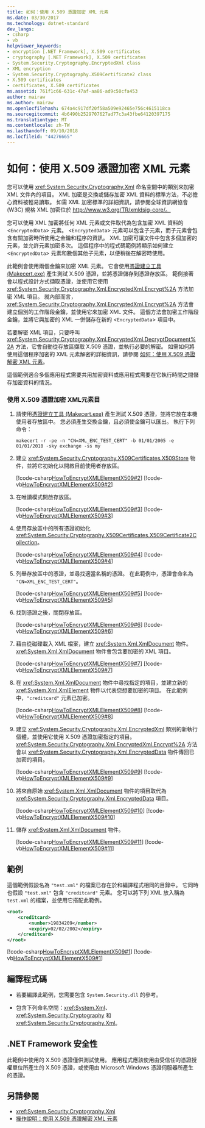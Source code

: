 ```yaml
---
title: 如何：使用 X.509 憑證加密 XML 元素
ms.date: 03/30/2017
ms.technology: dotnet-standard
dev_langs:
- csharp
- vb
helpviewer_keywords:
- encryption [.NET Framework], X.509 certificates
- cryptography [.NET Framework], X.509 certificates
- System.Security.Cryptography.EncryptedXml class
- XML encryption
- System.Security.Cryptography.X509Certificate2 class
- X.509 certificates
- certificates, X.509 certificates
ms.assetid: 761f1c66-631c-47af-aa86-ad9c50cfa453
author: mairaw
ms.author: mairaw
ms.openlocfilehash: 674a4c917df20f58a509e92465e756c4615118ca
ms.sourcegitcommit: 4b6490b2529707627ad77c3a43fbe64120397175
ms.translationtype: MT
ms.contentlocale: zh-TW
ms.lasthandoff: 09/10/2018
ms.locfileid: "44276665"
---
```

# <a name="how-to-encrypt-xml-elements-with-x509-certificates"></a>如何：使用 X.509 憑證加密 XML 元素
您可以使用 <xref:System.Security.Cryptography.Xml> 命名空間中的類別來加密 XML 文件內的項目。  XML 加密是交換或儲存加密 XML 資料的標準方法，不必擔心資料被輕易讀取。  如需 XML 加密標準的詳細資訊，請參閱全球資訊網協會 (W3C) 規格 XML 加密位於 http://www.w3.org/TR/xmldsig-core/。  
  
 您可以使用 XML 加密將任何 XML 元素或文件取代為包含加密 XML 資料的 <`EncryptedData`> 元素。 <`EncryptedData`> 元素可以包含子元素，而子元素會包含有關加密時所使用之金鑰和程序的資訊。  XML 加密可讓文件中包含多個加密的元素，並允許元素加密多次。  這個程序中的程式碼範例將顯示如何建立 <`EncryptedData`> 元素和數個其他子元素，以便稍後在解密時使用。  
  
 此範例會使用兩個金鑰來加密 XML 元素。  它會使用[憑證建立工具 (Makecert.exe)](https://msdn.microsoft.com/library/windows/desktop/aa386968.aspx) 產生測試 X.509 憑證，並將憑證儲存到憑證存放區。  範例接著會以程式設計方式擷取憑證，並使用它使用 <xref:System.Security.Cryptography.Xml.EncryptedXml.Encrypt%2A> 方法加密 XML 項目。  就內部而言，<xref:System.Security.Cryptography.Xml.EncryptedXml.Encrypt%2A> 方法會建立個別的工作階段金鑰，並使用它來加密 XML 文件。 這個方法會加密工作階段金鑰，並將它與加密的 XML 一併儲存在新的 <`EncryptedData`> 項目中。  
  
 若要解密 XML 項目，只要呼叫 <xref:System.Security.Cryptography.Xml.EncryptedXml.DecryptDocument%2A> 方法，它會自動從存放區擷取 X.509 憑證，並執行必要的解密。  如需如何將使用這個程序加密的 XML 元素解密的詳細資訊，請參閱 [如何：使用 X.509 憑證解密 XML 元素](../../../docs/standard/security/how-to-decrypt-xml-elements-with-x-509-certificates.md)。  
  
 這個範例適合多個應用程式需要共用加密資料或應用程式需要在它執行時間之間儲存加密資料的情況。  
  
### <a name="to-encrypt-an-xml-element-with-an-x509-certificate"></a>使用 X.509 憑證加密 XML元素目  
  
1.  請使用[憑證建立工具 (Makecert.exe)](https://msdn.microsoft.com/library/windows/desktop/aa386968.aspx) 產生測試 X.509 憑證，並將它放在本機使用者存放區中。  您必須產生交換金鑰，且必須使金鑰可以匯出。 執行下列命令：  
  
    ```  
    makecert -r -pe -n "CN=XML_ENC_TEST_CERT" -b 01/01/2005 -e 01/01/2010 -sky exchange -ss my  
    ```  
  
2.  建立 <xref:System.Security.Cryptography.X509Certificates.X509Store> 物件，並將它初始化以開啟目前使用者存放區。  
  
     [!code-csharp[HowToEncryptXMLElementX509#2](../../../samples/snippets/csharp/VS_Snippets_CLR/HowToEncryptXMLElementX509/cs/sample.cs#2)]
     [!code-vb[HowToEncryptXMLElementX509#2](../../../samples/snippets/visualbasic/VS_Snippets_CLR/HowToEncryptXMLElementX509/vb/sample.vb#2)]  
  
3.  在唯讀模式開啟存放區。  
  
     [!code-csharp[HowToEncryptXMLElementX509#3](../../../samples/snippets/csharp/VS_Snippets_CLR/HowToEncryptXMLElementX509/cs/sample.cs#3)]
     [!code-vb[HowToEncryptXMLElementX509#3](../../../samples/snippets/visualbasic/VS_Snippets_CLR/HowToEncryptXMLElementX509/vb/sample.vb#3)]  
  
4.  使用存放區中的所有憑證初始化 <xref:System.Security.Cryptography.X509Certificates.X509Certificate2Collection>。  
  
     [!code-csharp[HowToEncryptXMLElementX509#4](../../../samples/snippets/csharp/VS_Snippets_CLR/HowToEncryptXMLElementX509/cs/sample.cs#4)]
     [!code-vb[HowToEncryptXMLElementX509#4](../../../samples/snippets/visualbasic/VS_Snippets_CLR/HowToEncryptXMLElementX509/vb/sample.vb#4)]  
  
5.  列舉存放區中的憑證，並尋找適當名稱的憑證。  在此範例中，憑證會命名為 `"CN=XML_ENC_TEST_CERT"`。  
  
     [!code-csharp[HowToEncryptXMLElementX509#5](../../../samples/snippets/csharp/VS_Snippets_CLR/HowToEncryptXMLElementX509/cs/sample.cs#5)]
     [!code-vb[HowToEncryptXMLElementX509#5](../../../samples/snippets/visualbasic/VS_Snippets_CLR/HowToEncryptXMLElementX509/vb/sample.vb#5)]  
  
6.  找到憑證之後，關閉存放區。  
  
     [!code-csharp[HowToEncryptXMLElementX509#6](../../../samples/snippets/csharp/VS_Snippets_CLR/HowToEncryptXMLElementX509/cs/sample.cs#6)]
     [!code-vb[HowToEncryptXMLElementX509#6](../../../samples/snippets/visualbasic/VS_Snippets_CLR/HowToEncryptXMLElementX509/vb/sample.vb#6)]  
  
7.  藉由從磁碟載入 XML 檔案，建立 <xref:System.Xml.XmlDocument> 物件。  <xref:System.Xml.XmlDocument> 物件會包含要加密的 XML 項目。  
  
     [!code-csharp[HowToEncryptXMLElementX509#7](../../../samples/snippets/csharp/VS_Snippets_CLR/HowToEncryptXMLElementX509/cs/sample.cs#7)]
     [!code-vb[HowToEncryptXMLElementX509#7](../../../samples/snippets/visualbasic/VS_Snippets_CLR/HowToEncryptXMLElementX509/vb/sample.vb#7)]  
  
8.  在 <xref:System.Xml.XmlDocument> 物件中尋找指定的項目，並建立新的 <xref:System.Xml.XmlElement> 物件以代表您想要加密的項目。  在此範例中，`"creditcard"` 元素已加密。  
  
     [!code-csharp[HowToEncryptXMLElementX509#8](../../../samples/snippets/csharp/VS_Snippets_CLR/HowToEncryptXMLElementX509/cs/sample.cs#8)]
     [!code-vb[HowToEncryptXMLElementX509#8](../../../samples/snippets/visualbasic/VS_Snippets_CLR/HowToEncryptXMLElementX509/vb/sample.vb#8)]  
  
9. 建立 <xref:System.Security.Cryptography.Xml.EncryptedXml> 類別的新執行個體，並使用它使用 X.509 憑證加密指定的項目。  <xref:System.Security.Cryptography.Xml.EncryptedXml.Encrypt%2A> 方法會以 <xref:System.Security.Cryptography.Xml.EncryptedData> 物件傳回已加密的項目。  
  
     [!code-csharp[HowToEncryptXMLElementX509#9](../../../samples/snippets/csharp/VS_Snippets_CLR/HowToEncryptXMLElementX509/cs/sample.cs#9)]
     [!code-vb[HowToEncryptXMLElementX509#9](../../../samples/snippets/visualbasic/VS_Snippets_CLR/HowToEncryptXMLElementX509/vb/sample.vb#9)]  
  
10. 將來自原始 <xref:System.Xml.XmlDocument> 物件的項目取代為 <xref:System.Security.Cryptography.Xml.EncryptedData> 項目。  
  
     [!code-csharp[HowToEncryptXMLElementX509#10](../../../samples/snippets/csharp/VS_Snippets_CLR/HowToEncryptXMLElementX509/cs/sample.cs#10)]
     [!code-vb[HowToEncryptXMLElementX509#10](../../../samples/snippets/visualbasic/VS_Snippets_CLR/HowToEncryptXMLElementX509/vb/sample.vb#10)]  
  
11. 儲存 <xref:System.Xml.XmlDocument> 物件。  
  
     [!code-csharp[HowToEncryptXMLElementX509#11](../../../samples/snippets/csharp/VS_Snippets_CLR/HowToEncryptXMLElementX509/cs/sample.cs#11)]
     [!code-vb[HowToEncryptXMLElementX509#11](../../../samples/snippets/visualbasic/VS_Snippets_CLR/HowToEncryptXMLElementX509/vb/sample.vb#11)]  
  
## <a name="example"></a>範例  
 這個範例假設名為 `"test.xml"` 的檔案已存在於和編譯程式相同的目錄中。  它同時也假設 `"test.xml"` 包含 `"creditcard"` 元素。  您可以將下列 XML 放入稱為 `test.xml` 的檔案，並使用它搭配此範例。  
  
```xml  
<root>  
    <creditcard>  
        <number>19834209</number>  
        <expiry>02/02/2002</expiry>  
    </creditcard>  
</root>  
```  
  
 [!code-csharp[HowToEncryptXMLElementX509#1](../../../samples/snippets/csharp/VS_Snippets_CLR/HowToEncryptXMLElementX509/cs/sample.cs#1)]
 [!code-vb[HowToEncryptXMLElementX509#1](../../../samples/snippets/visualbasic/VS_Snippets_CLR/HowToEncryptXMLElementX509/vb/sample.vb#1)]  
  
## <a name="compiling-the-code"></a>編譯程式碼  
  
-   若要編譯此範例，您需要包含 `System.Security.dll` 的參考。  
  
-   包含下列命名空間：<xref:System.Xml>、<xref:System.Security.Cryptography> 和 <xref:System.Security.Cryptography.Xml>。  
  
## <a name="net-framework-security"></a>.NET Framework 安全性  
 此範例中使用的 X.509 憑證僅供測試使用。  應用程式應該使用由受信任的憑證授權單位所產生的 X.509 憑證，或使用由 Microsoft Windows 憑證伺服器所產生的憑證。  
  
## <a name="see-also"></a>另請參閱

- <xref:System.Security.Cryptography.Xml>  
- [操作說明：使用 X.509 憑證解密 XML 元素](../../../docs/standard/security/how-to-decrypt-xml-elements-with-x-509-certificates.md)
